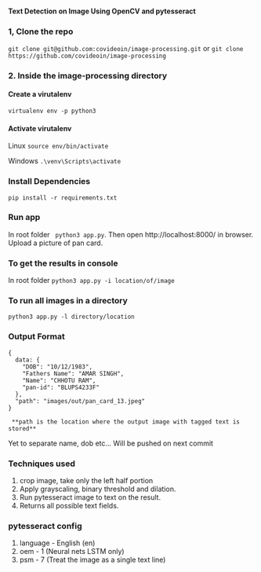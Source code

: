#### Text Detection on Image Using OpenCV and pytesseract

### 1, Clone the repo
``` git clone git@github.com:covideoin/image-processing.git ``` or
``` git clone https://github.com/covideoin/image-processing ```

### 2. Inside the image-processing directory

#### Create a virutalenv
``` virtualenv env -p python3 ```

#### Activate virutalenv

Linux ```source env/bin/activate```

Windows ```.\venv\Scripts\activate```


### Install Dependencies
``` pip install -r requirements.txt ```

### Run app
In root folder ``` python3 app.py```. Then open http://localhost:8000/ in browser. Upload a picture of pan card.

### To get the results in console
In root folder ``` python3 app.py -i location/of/image ```

### To run all images in a directory
``` python3 app.py -l directory/location ```

### Output Format
```
{
  data: {
    "DOB": "10/12/1983",
    "Fathers Name": "AMAR SINGH",
    "Name": "CHHOTU RAM",
    "pan-id": "BLUPS4233F"
  },
  "path": "images/out/pan_card_13.jpeg"
}

 **path is the location where the output image with tagged text is stored**
```


Yet to separate name, dob etc... Will be pushed on next commit

### Techniques used
1. crop image, take only the left half portion
2. Apply grayscaling, binary threshold and dilation.
3. Run pytesseract image to text on the result.
4. Returns all possible text fields.

### pytesseract config
1. language - English (en)
2. oem - 1 (Neural nets LSTM only)
3. psm - 7 (Treat the image as a single text line)

